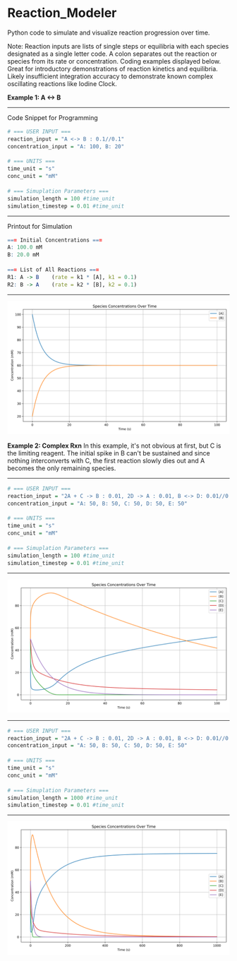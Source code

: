 # Reaction_Modeler
Python code to simulate and visualize reaction progression over time. 

Note: Reaction inputs are lists of single steps or equilibria with each species designated as a single letter code. A colon separates out the reaction or species from its rate or concentration. 
Coding examples displayed below. Great for introductory demonstrations of reaction kinetics and equilibria. Likely insufficient integration accuracy to demonstrate known complex oscillating reactions like Iodine Clock.

**Example 1: A <-> B**
___________________________________________________________________________
Code Snippet for Programming
```r
# === USER INPUT ===
reaction_input = "A <-> B : 0.1//0.1"
concentration_input = "A: 100, B: 20"
 
# === UNITS ===
time_unit = "s"
conc_unit = "mM"

# === Simuplation Parameters ===
simulation_length = 100 #time_unit
simulation_timestep = 0.01 #time_unit
```
___________________________________________________________________________
Printout for Simulation
```r
=== Initial Concentrations ===
A: 100.0 mM
B: 20.0 mM

=== List of All Reactions ===
R1: A -> B    (rate = k1 * [A], k1 = 0.1)
R2: B -> A    (rate = k2 * [B], k2 = 0.1)
```
___________________________________________________________________________
![Description](https://github.com/jawolfe97/Reaction_Modeler/blob/main/AtoB.svg)


**Example 2: Complex Rxn**
In this example, it's not obvious at first, but C is the limiting reagent. 
The initial spike in B can't be sustained and since nothing interconverts with C, the first reaction slowly dies out and A becomes the only remaining species.
___________________________________________________________________________
```r
# === USER INPUT ===
reaction_input = "2A + C -> B : 0.01, 2D -> A : 0.01, B <-> D: 0.01//0.01, E -> 2D: 0.1"
concentration_input = "A: 50, B: 50, C: 50, D: 50, E: 50"

# === UNITS ===
time_unit = "s"
conc_unit = "mM"

# === Simuplation Parameters ===
simulation_length = 100 #time_unit
simulation_timestep = 0.01 #time_unit
```
___________________________________________________________________________
![Description](https://github.com/jawolfe97/Reaction_Modeler/blob/main/ComplexRxn_100s.svg)
___________________________________________________________________________
```r
# === USER INPUT ===
reaction_input = "2A + C -> B : 0.01, 2D -> A : 0.01, B <-> D: 0.01//0.01, E -> 2D: 0.1"
concentration_input = "A: 50, B: 50, C: 50, D: 50, E: 50"

# === UNITS ===
time_unit = "s"
conc_unit = "mM"

# === Simuplation Parameters ===
simulation_length = 1000 #time_unit
simulation_timestep = 0.01 #time_unit
```
___________________________________________________________________________
![Description](https://github.com/jawolfe97/Reaction_Modeler/blob/main/ComplexRxn_1000s.svg)

